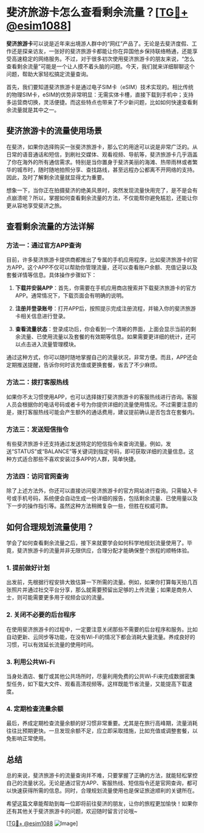 # 斐济旅游卡怎么查看剩余流量？[[TG💪+ @esim1088](https://t.me/s/esim1088)]

**斐济旅游卡**可以说是近年来出境游人群中的“网红”产品了。无论是去斐济度假、工作还是探亲访友，一张好的斐济旅游卡都能让你在异国他乡保持联络畅通，还能享受高速稳定的网络服务。不过，对于很多初次使用斐济旅游卡的朋友来说，“怎么查看剩余流量”可能是一个让人摸不着头脑的问题。今天，我们就来详细聊聊这个问题，帮助大家轻松搞定流量查询。

首先，我们要知道斐济旅游卡是通过电子SIM卡（eSIM）技术实现的。相比传统的物理SIM卡，eSIM的优势非常明显：无需实体卡槽，直接下载到手机中；支持多运营商切换，灵活便捷。而这些特点也带来了不少新问题，比如如何快速查看剩余流量就是其中之一。

## 斐济旅游卡的流量使用场景

在斐济，如果你选择购买一张斐济旅游卡，那么它的用途可以说是非常广泛的。从日常的语音通话和短信，到刷社交媒体、观看视频、导航等，斐济旅游卡几乎涵盖了你在海外的所有通信需求。特别是当你置身于斐济美丽的海滩、热带雨林或者繁华的城市时，随时随地拍照分享、查找路线，甚至远程办公都离不开网络的支持。因此，及时了解剩余流量就显得尤为重要。

想象一下，当你正在拍摄斐济的绝美风景时，突然发现流量快用完了，是不是会有点崩溃呢？所以，掌握如何查看剩余流量的方法，不仅能帮你避免尴尬，还能让你更从容地享受斐济之旅。

## 查看剩余流量的方法详解

### 方法一：通过官方APP查询

目前，许多斐济旅游卡提供商都推出了专属的手机应用程序，比如斐济旅游卡的官方APP。这个APP不仅可以帮助你管理流量，还可以查看账户余额、充值记录以及套餐详情等信息。具体操作步骤如下：

1. **下载并安装APP**：首先，你需要在手机应用商店搜索并下载斐济旅游卡的官方APP。通常情况下，下载页面会有明确的说明。
   
2. **注册并登录账号**：打开APP后，按照提示完成注册流程，并输入你的斐济旅游卡相关信息进行登录。

3. **查看流量状态**：登录成功后，你会看到一个清晰的界面，上面会显示当前的剩余流量、已使用流量以及套餐的有效期等信息。如果需要更详细的统计，还可以点击进入流量管理模块。

通过这种方式，你可以随时随地掌握自己的流量状况，非常方便。而且，APP还会定期推送提醒，告诉你何时该充值或更换套餐，省去了不少麻烦。

### 方法二：拨打客服热线

如果你不太习惯使用APP，也可以选择拨打斐济旅游卡的客服热线进行咨询。客服人员会根据你的电话号码或者卡号为你提供详细的流量使用情况。不过需要注意的是，拨打客服热线可能会产生额外的通话费用，建议提前确认是否包含在套餐内。

### 方法三：发送短信指令

有些斐济旅游卡还支持通过发送特定的短信指令来查询流量。例如，发送“STATUS”或“BALANCE”等关键词到指定号码，即可获取详细的流量信息。这种方式适合那些不喜欢安装过多APP的人群，简单快捷。

### 方法四：访问官网查询

除了上述方法外，你还可以直接访问斐济旅游卡的官方网站进行查询。只需输入卡号或手机号码，系统便会自动生成一份详细的报告，包括剩余流量、已使用量以及下一步的操作指引等。虽然这种方法稍微复杂一些，但胜在权威可靠。

## 如何合理规划流量使用？

学会了如何查看剩余流量之后，接下来就要学会如何科学地规划流量使用了。毕竟，斐济旅游卡的流量并非无限供应，合理分配才能确保整个旅程的顺畅体验。

### 1. 提前做好计划

出发前，先根据行程安排大致估算一下所需的流量。例如，如果你打算每天拍几百张照片并通过社交平台分享，那么就需要预留出足够的上传流量；如果是商务人士，则可能需要更多用于视频会议的流量。

### 2. 关闭不必要的后台程序

在使用斐济旅游卡的过程中，一定要注意关闭那些不需要的后台程序和服务。比如自动更新、云同步等功能，在没有Wi-Fi的情况下都会消耗大量流量。养成良好的习惯，可以有效延长流量的使用时间。

### 3. 利用公共Wi-Fi

当身处酒店、餐厅或其他公共场所时，尽量利用免费的公共Wi-Fi来完成数据密集型任务，如下载大文件、观看高清视频等。这样既能节省流量，又能提高下载速度。

### 4. 定期检查流量余额

最后，养成定期检查流量余额的好习惯非常重要。尤其是在旅行高峰期，流量消耗往往比预期更快。一旦发现余额不足，应立即采取措施，比如充值或调整套餐，以免影响正常使用。

## 总结

总的来说，斐济旅游卡的流量查询并不难，只要掌握了正确的方法，就能轻松掌控自己的流量状况。无论是通过官方APP、客服热线、短信指令还是官网查询，都可以快速获得所需的信息。同时，合理规划流量使用也是保证旅途顺利的关键所在。

希望这篇文章能帮助到每一位即将前往斐济的朋友，让你的旅程更加愉快！如果你还有其他关于斐济旅游卡的问题，欢迎随时留言讨论哦~ 

[[TG💪+ @esim1088](https://t.me/s/esim1088) ![Image](https://i.postimg.cc/4NQfJmqS/Snipaste-2025-05-13-00-14-12.png)]